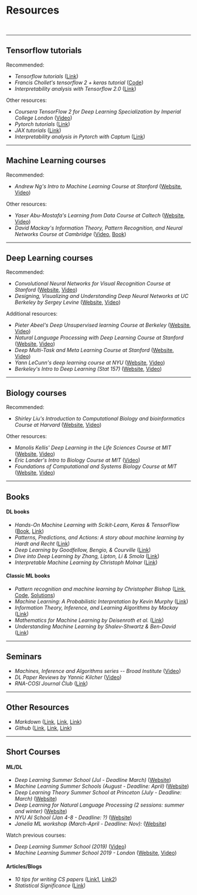 # Resources
<br>

_____________________________________________________________
## Tensorflow tutorials

Recommended:
* _Tensorflow tutorials_ ([Link](https://www.tensorflow.org/tutorials))
* _Francis Chollet's tensorflow 2 + keras tutorial_ 
([Code](https://colab.research.google.com/drive/1UCJt8EYjlzCs1H1d1X0iDGYJsHKwu-NO?usp=sharing)) 
* _Interpretability analysis with Tensorflow 2.0_ ([Link](https://www.sicara.ai/blog/2019-08-28-interpretability-deep-learning-tensorflow))


Other resources:
* _Coursera TensorFlow 2 for Deep Learning Specialization by Imperial College London_ 
([Video](https://www.coursera.org/specializations/tensorflow2-deeplearning#courses)) 
* _Pytorch tutorials_ ([Link](https://pytorch.org/tutorials))
* _JAX tutorials_ ([Link](https://jax.readthedocs.io/en/latest))
* _Interpretability analysis in Pytorch with Captum_ ([Link](https://captum.ai/tutorials/))


_____________________________________________________________
## Machine Learning courses

Recommended:
* _Andrew Ng's Intro to Machine Learning Course at Stanford_ 
([Website](http://cs229.stanford.edu/), 
[Video](https://www.youtube.com/playlist?list=PLoROMvodv4rMiGQp3WXShtMGgzqpfVfbU)) 

Other resources:
* _Yaser Abu-Mostafa's Learning from Data Course at Caltech_ 
([Website](http://work.caltech.edu/lectures.html), 
[Video](https://www.youtube.com/playlist?list=PLD63A284B7615313A)) 
* _David Mackay's Information Theory, Pattern Recognition, and Neural Networks Course at Cambridge_ 
([Video](http://videolectures.net/course_information_theory_pattern_recognition/), 
[Book](http://www.inference.org.uk/mackay/itila/)) 

_____________________________________________________________
## Deep Learning courses

Recommended:
* _Convolutional Neural Networks for Visual Recognition Course at Stanford_ 
([Website](http://cs231n.github.io/), 
[Video](https://www.youtube.com/playlist?list=PL3FW7Lu3i5JvHM8ljYj-zLfQRF3EO8sYv)) 
* _Designing, Visualizing and Understanding Deep Neural Networks at UC Berkeley by Sergey Levine_
([Website](https://bcourses.berkeley.edu/courses/1453965), 
[Video](https://www.youtube.com/playlist?list=PL_iWQOsE6TfVmKkQHucjPAoRtIJYt8a5A)) 


Additional resources:
* _Pieter Abeel's Deep Unsupervised learning Course at Berkeley_ 
([Website](https://sites.google.com/view/berkeley-cs294-158-sp19/home), 
[Video](https://www.youtube.com/channel/UCf4SX8kAZM_oGcZjMREsU9w/videos)) 
* _Natural Language Processing with Deep Learning Course at Stanford_
([Website](http://web.stanford.edu/class/cs224n/), 
[Video](https://www.youtube.com/playlist?list=PLoROMvodv4rOhcuXMZkNm7j3fVwBBY42z)) 
* _Deep Multi-Task and Meta Learning Course at Stanford_
([Website](https://cs330.stanford.edu/), 
[Video](https://www.youtube.com/playlist?list=PLoROMvodv4rMC6zfYmnD7UG3LVvwaITY5)) 
* _Yann LeCunn's deep learning course at NYU_
([Website](https://atcold.github.io/pytorch-Deep-Learning/), [Video](http://bit.ly/pDL-YouTube)) 
* _Berkeley's Intro to Deep Learning (Stat 157)_
([Website](https://courses.d2l.ai/berkeley-stat-157/index.html), [Video](https://www.youtube.com/playlist?list=PLZSO_6-bSqHQHBCoGaObUljoXAyyqhpFW)) 


_____________________________________________________________
## Biology courses

Recommended:
* _Shirley Liu's Introduction to Computational Biology and bioinformatics Course at Harvard_
([Website](https://liulab-dfci.github.io/bioinfo-combio/), [Video](https://www.youtube.com/playlist?list=PLeB-Dlq-v6taAXK6ZCGfqImrNWJzFt3p3)) 


Other resources:
* _Manolis Kellis' Deep Learning in the Life Sciences Course at MIT_
([Website](https://mit6874.github.io/), 
[Video](https://www.youtube.com/playlist?list=PLypiXJdtIca5ElZMWHl4HMeyle2AzUgVB)) 
* _Eric Lander's Intro to Biology Course at MIT_
([Video](https://www.edx.org/course/introduction-to-biology-the-secret-of-life-3)) 
* _Foundations of Computational and Systems Biology Course at MIT_
([Website](https://ocw.mit.edu/courses/biology/7-91j-foundations-of-computational-and-systems-biology-spring-2014/), 
[Video](https://www.youtube.com/playlist?list=PLUl4u3cNGP63uK-oWiLgO7LLJV6ZCWXac)) 



________________________________________________________________________________________
## Books

#### DL books
* _Hands-On Machine Learning with Scikit-Learn, Keras & TensorFlow_ ([Book](https://www.amazon.com/Hands-Machine-Learning-Scikit-Learn-TensorFlow/dp/1492032646), [Link](https://github.com/ageron/handson-ml2))
* _Patterns, Predictions, and Actions: A story about machine learning by Hardt and Recht_ ([Link](https://mlstory.org/pdf/patterns.pdf))
* _Deep Learning by Goodfellow, Bengio, & Courville_ ([Link](https://www.deeplearningbook.org/))
* _Dive into Deep Learning by Zhang, Lipton, Li & Smola_ ([Link](https://d2l.ai/chapter_introduction/index.html))
* _Interpretable Machine Learning by Christoph Molnar_ ([Link](https://christophm.github.io/interpretable-ml-book/))

#### Classic ML books
* _Pattern recognition and machine learning by Christopher Bishop_ ([Link](https://www.dropbox.com/s/7o08dn8gtdoj0em/Bishop-Pattern-Recognition-and-Machine-Learning-2006.pdf?dl=0), [Code](https://github.com/ctgk/PRML), [Solutions](https://www.dropbox.com/s/rl5m2mk3mfc5fgh/Bishop--Pattern%20recognition%20and%20Machine%20learning%20solutions.pdf.pdf?dl=0))
* _Machine Learning: A Probabilistic Interpretation by Kevin Murphy_ ([Link](https://www.dropbox.com/s/ejg02cej400zb1f/ML%20Machine%20Learning-A%20Probabilistic%20Perspective.pdf?dl=0))
* _Information Theory, Inference, and Learning Algorithms by Mackay_ ([Link](https://www.dropbox.com/s/fdt02bg7mqx4b2a/Information%20Theory%20Inference%20and%20Learning%20Algorithms%20by%20MacKay.pdf?dl=0))
* _Mathematics for Machine Learning by Deisenroth et al._ ([Link](https://www.dropbox.com/s/xnsndlm14hxis0w/Mathematics%20for%20machine%20learning.pdf?dl=0))
* _Understanding Machine Learning by Shalev-Shwartz & Ben-David_ ([Link](https://www.cs.huji.ac.il/~shais/UnderstandingMachineLearning/toc.html))


_____________________________________________________________
## Seminars

* _Machines, Inference and Algorithms series -- Broad Institute_
([Video](https://www.youtube.com/playlist?list=PLlMMtlgw6qNjROoMNTBQjAcdx53kV50cS)) 
* _DL Paper Reviews by Yannic Kilcher_
([Video](https://www.youtube.com/c/YannicKilcher/videos)) 
* _RNA-COSI Journal Club_ ([Link](https://irnacosi.org/journal-club/))

_____________________________________________________________
## Other Resources

* _Markdown_ ([Link](https://guides.github.com/features/mastering-markdown/), 
     [Link](https://help.github.com/en/articles/basic-writing-and-formatting-syntax), 
	[Link](https://help.github.com/en/articles/working-with-advanced-formatting))
* _Github_ ([Link](https://education.github.com/git-cheat-sheet-education.pdf), 
	[Link](http://try.github.io/), 
	[Link](https://github.github.com/training-kit/downloads/github-git-cheat-sheet.pdf))




________________________________________________________________________________________
## Short Courses

#### ML/DL
* _Deep Learning Summer School (Jul - Deadline March)_
([Website](https://dlrlsummerschool.ca/))
* _Machine Learning Summer Schools (August - Deadline: April)_
([Website](http://mlss.cc/)) 
* _Deep Learning Theory Summer School at Princeton (July - Deadline: March)_
([Website](https://deep-learning-summer-school.princeton.edu/#Apply)) 
* _Deep Learning for Natural Language Processing (2 sessions: summer and winter)_
([Website](http://ixa2.si.ehu.eus/deep_learning_seminar/)) 
* _NYU AI School (Jan 4-8 - Deadline: ?)_
([Website](https://nyu-mll.github.io/nyu-ai-school-2021/)) 
* _Janelia ML workshop (March-April - Deadline: Nov):_
([Website](https://www.janelia.org/you-janelia/conferences/workshop-listings)) 


Watch previous courses:
* _Deep Learning Summer School (2019)_
([Video](http://videolectures.net/DLRLsummerschool2018_toronto/)) 
* _Machine Learning Summer School 2019 - London_
([Website](https://sites.google.com/view/mlss-2019/home?authuser=0), 
[Video](https://sites.google.com/view/mlss-2019/lectures-and-tutorials?authuser=0)) 


#### Articles/Blogs
* _10 tips for writing CS papers_ ([Link1](http://www.nowozin.net/sebastian/blog/ten-tips-for-writing-cs-papers-part-1.html), [Link2](http://www.nowozin.net/sebastian/blog/ten-tips-for-writing-cs-papers-part-2.html))
* _Statistical Significance_ ([Link](https://www.annualreviews.org/doi/abs/10.1146/annurev-statistics-031219-041051?journalCode=statistics))


<br>
<br>
<br>
<br>
<br>
<br>
